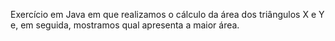 Exercício em Java em que realizamos o cálculo da área dos triângulos X e Y e, em seguida, mostramos qual apresenta a maior área.
